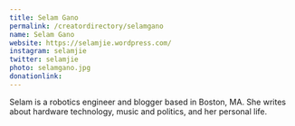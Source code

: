 ```yaml
---
title: Selam Gano
permalink: /creatordirectory/selamgano
name: Selam Gano
website: https://selamjie.wordpress.com/
instagram: selamjie
twitter: selamjie
photo: selamgano.jpg
donationlink:
---
```

Selam is a robotics engineer and blogger based in Boston, MA. She writes about hardware technology, music and politics, and her personal life.